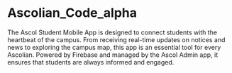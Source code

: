 # Ascolian_Code_alpha
The Ascol Student Mobile App is designed to connect students with the heartbeat of the campus. From receiving real-time updates on notices and news to exploring the campus map, this app is an essential tool for every Ascolian. Powered by Firebase and managed by the Ascol Admin app, it ensures that students are always informed and engaged.
